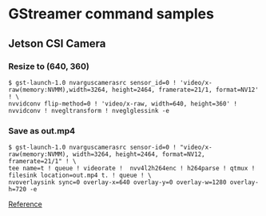 # GStreamer command samples

## Jetson CSI Camera

### Resize to (640, 360)
```console
$ gst-launch-1.0 nvarguscamerasrc sensor_id=0 ! 'video/x-raw(memory:NVMM),width=3264, height=2464, framerate=21/1, format=NV12' ! \
nvvidconv flip-method=0 ! 'video/x-raw, width=640, height=360' !    nvvidconv ! nvegltransform ! nveglglessink -e
```

### Save as out.mp4
```console
$ gst-launch-1.0 nvarguscamerasrc sensor-id=0 ! "video/x-raw(memory:NVMM), width=3264, height=2464, format=NV12, framerate=21/1" ! \
tee name=t ! queue ! videorate !  nvv4l2h264enc ! h264parse ! qtmux ! filesink location=out.mp4 t. ! queue ! \
nvoverlaysink sync=0 overlay-x=640 overlay-y=0 overlay-w=1280 overlay-h=720 -e
```

[Reference](https://developer.ridgerun.com/wiki/index.php?title=Gstreamer_pipelines_for_Jetson_TX2)
